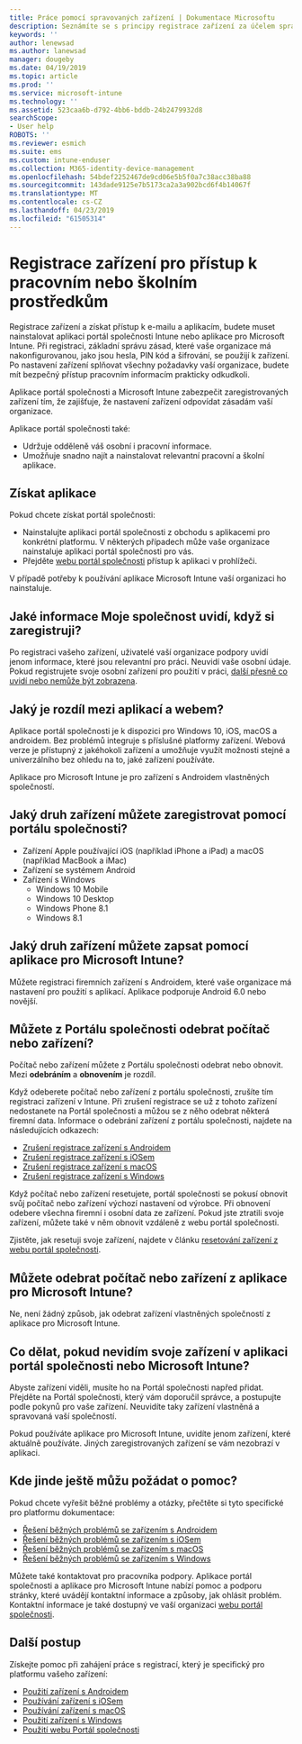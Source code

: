 ```yaml
---
title: Práce pomocí spravovaných zařízení | Dokumentace Microsoftu
description: Seznámíte se s principy registrace zařízení za účelem správy v Intune.
keywords: ''
author: lenewsad
ms.author: lanewsad
manager: dougeby
ms.date: 04/19/2019
ms.topic: article
ms.prod: ''
ms.service: microsoft-intune
ms.technology: ''
ms.assetid: 523caa6b-d792-4bb6-bddb-24b2479932d8
searchScope:
- User help
ROBOTS: ''
ms.reviewer: esmich
ms.suite: ems
ms.custom: intune-enduser
ms.collection: M365-identity-device-management
ms.openlocfilehash: 54bdef2252467de9cd06e5b5f0a7c38acc38ba88
ms.sourcegitcommit: 143dade9125e7b5173ca2a3a902bcd6f4b14067f
ms.translationtype: MT
ms.contentlocale: cs-CZ
ms.lasthandoff: 04/23/2019
ms.locfileid: "61505314"
---
```

# <a name="enroll-device-for-access-to-work-or-school-resources"></a>Registrace zařízení pro přístup k pracovním nebo školním prostředkům
Registrace zařízení a získat přístup k e-mailu a aplikacím, budete muset nainstalovat aplikaci portál společnosti Intune nebo aplikace pro Microsoft Intune. Při registraci, základní správu zásad, které vaše organizace má nakonfigurovanou, jako jsou hesla, PIN kód a šifrování, se použijí k zařízení. Po nastavení zařízení splňovat všechny požadavky vaší organizace, budete mít bezpečný přístup pracovním informacím prakticky odkudkoli.  

Aplikace portál společnosti a Microsoft Intune zabezpečit zaregistrovaných zařízení tím, že zajišťuje, že nastavení zařízení odpovídat zásadám vaší organizace. 

Aplikace portál společnosti také:  
* Udržuje odděleně váš osobní i pracovní informace.  
* Umožňuje snadno najít a nainstalovat relevantní pracovní a školní aplikace.   

## <a name="get-the-apps"></a>Získat aplikace
Pokud chcete získat portál společnosti:

- Nainstalujte aplikaci portál společnosti z obchodu s aplikacemi pro konkrétní platformu. V některých případech může vaše organizace nainstaluje aplikaci portál společnosti pro vás.  
- Přejděte [webu portál společnosti](https://go.microsoft.com/fwlink/?linkid=2010980) přístup k aplikaci v prohlížeči.  

V případě potřeby k používání aplikace Microsoft Intune vaší organizaci ho nainstaluje.  


## <a name="what-information-can-my-company-see-when-i-enroll"></a>Jaké informace Moje společnost uvidí, když si zaregistruji?
Po registraci vašeho zařízení, uživatelé vaší organizace podpory uvidí jenom informace, které jsou relevantní pro práci. Neuvidí vaše osobní údaje. Pokud registrujete svoje osobní zařízení pro použití v práci, [další přesně co uvidí nebo nemůže být zobrazena](what-info-can-your-company-see-when-you-enroll-your-device-in-intune.md).  


## <a name="whats-the-difference-between-the-apps-and-the-website"></a>Jaký je rozdíl mezi aplikací a webem?
Aplikace portál společnosti je k dispozici pro Windows 10, iOS, macOS a androidem. Bez problémů integruje s příslušné platformy zařízení. Webová verze je přístupný z jakéhokoli zařízení a umožňuje využít možnosti stejné a univerzálního bez ohledu na to, jaké zařízení používáte. 

Aplikace pro Microsoft Intune je pro zařízení s Androidem vlastněných společností.  

## <a name="what-kind-of-devices-can-you-enroll-with-company-portal"></a>Jaký druh zařízení můžete zaregistrovat pomocí portálu společnosti?
-   Zařízení Apple používající iOS (například iPhone a iPad) a macOS (například MacBook a iMac)
-   Zařízení se systémem Android
-   Zařízení s Windows
    -   Windows 10 Mobile
    -   Windows 10 Desktop
    -   Windows Phone 8.1
    -   Windows 8.1

## <a name="what-kind-of-devices-can-you-enroll-with-the-microsoft-intune-app"></a>Jaký druh zařízení můžete zapsat pomocí aplikace pro Microsoft Intune?  
Můžete registraci firemních zařízení s Androidem, které vaše organizace má nastavení pro použití s aplikací. Aplikace podporuje Android 6.0 nebo novější. 

## <a name="can-you-remove-a-computer-or-device-from-the-company-portal"></a>Můžete z Portálu společnosti odebrat počítač nebo zařízení?
Počítač nebo zařízení můžete z Portálu společnosti odebrat nebo obnovit. Mezi **odebráním** a **obnovením** je rozdíl.

Když odeberete počítač nebo zařízení z portálu společnosti, zrušíte tím registraci zařízení v Intune. Při zrušení registrace se už z tohoto zařízení nedostanete na Portál společnosti a můžou se z něho odebrat některá firemní data. Informace o odebrání zařízení z portálu společnosti, najdete na následujících odkazech:  

- [Zrušení registrace zařízení s Androidem](unenroll-your-device-from-intune-android.md)
- [Zrušení registrace zařízení s iOSem](unenroll-your-device-from-intune-ios.md)
- [Zrušení registrace zařízení s macOS](unenroll-your-device-from-intune-macos.md)
- [Zrušení registrace zařízení s Windows](unenroll-your-device-from-intune-windows.md)

Když počítač nebo zařízení resetujete, portál společnosti se pokusí obnovit svůj počítač nebo zařízení výchozí nastavení od výrobce. Při obnovení odebere všechna firemní i osobní data ze zařízení. Pokud jste ztratili svoje zařízení, můžete také v něm obnovit vzdáleně z webu portál společnosti.  

Zjistěte, jak resetuji svoje zařízení, najdete v článku [resetování zařízení z webu portál společnosti](reset-erase-your-device-cpwebsite.md).  

## <a name="can-you-remove-a-computer-or-device-from-the-microsoft-intune-app"></a>Můžete odebrat počítač nebo zařízení z aplikace pro Microsoft Intune?
Ne, není žádný způsob, jak odebrat zařízení vlastněných společností z aplikace pro Microsoft Intune.  

## <a name="what-if-i-cant-see-my-device-in-the-company-portal-or-microsoft-intune-app"></a>Co dělat, pokud nevidím svoje zařízení v aplikaci portál společnosti nebo Microsoft Intune?
Abyste zařízení viděli, musíte ho na Portál společnosti napřed přidat. Přejděte na Portál společnosti, který vám doporučil správce, a postupujte podle pokynů pro vaše zařízení. Neuvidíte taky zařízení vlastněná a spravovaná vaší společností.

Pokud používáte aplikace pro Microsoft Intune, uvidíte jenom zařízení, které aktuálně používáte. Jiných zaregistrovaných zařízení se vám nezobrazí v aplikaci.  

## <a name="where-else-can-i-go-for-help"></a>Kde jinde ještě můžu požádat o pomoc?  
Pokud chcete vyřešit běžné problémy a otázky, přečtěte si tyto specifické pro platformu dokumentace:  

- [Řešení běžných problémů se zařízením s Androidem](check-compliance-on-your-device-android.md)  
- [Řešení běžných problémů se zařízením s iOSem](troubleshoot-your-device-ios.md)
- [Řešení běžných problémů se zařízením s macOS](troubleshoot-your-device-macos.md)
- [Řešení běžných problémů se zařízením s Windows](troubleshoot-your-device-windows.md)

Můžete také kontaktovat pro pracovníka podpory. Aplikace portál společnosti a aplikace pro Microsoft Intune nabízí pomoc a podporu stránky, které uvádějí kontaktní informace a způsoby, jak ohlásit problém. Kontaktní informace je také dostupný ve vaší organizaci [webu portál společnosti](https://go.microsoft.com/fwlink/?linkid=2010980).  

## <a name="next-steps"></a>Další postup  

Získejte pomoc při zahájení práce s registrací, který je specifický pro platformu vašeho zařízení:  

- [Použití zařízení s Androidem](using-your-android-device-with-intune.md)
- [Používání zařízení s iOSem](using-your-ios-device-with-intune.md)
- [Používání zařízení s macOS](using-your-macos-device-with-intune.md)
- [Použití zařízení s Windows](using-your-windows-device-with-intune.md)
- [Použití webu Portál společnosti](using-the-intune-company-portal-website.md)


